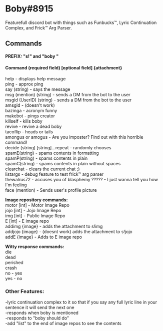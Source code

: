 # Boby#8915
Featurefull discord bot with things such as Funbucks™️, Lyric Continuation Complex, and Frick™️ Arg Parser.
## Commands
#### PREFIX: "s!" and "boby "
#### Command (required field) [optional field] {attachment}


help - displays help message  
ping - approx ping  
say (string) - says the message  
msg (mention) (string) - sends a DM from the bot to the user  
msgid (UserID) (string) - sends a DM from the bot to the user  
amsgid - (doesn't work)  
bazinga - acronym funny  
makebot - pings creator  
killself - kills boby  
revive - revive a dead boby  
tacoflip - heads or tails  
amongus or amogus - Are you imposter? Find out with this horrible command!  
decide (string) [string]...repeat - randomly chooses  
spamE(string) - spams contents in formatting  
spamP(string) - spams contents in plain  
spamC(string) - spams contents in plain without spaces  
clearchat - clears the current chat ;)  
listargs - debug feature to test frick:tm: arg parser  
thewalrus72 - accuses you of blasphemy
????? - I just wanna tell you how I'm feeling  
face (mention) - Sends user's profile picture  

**Image repository commands:**  
motor [int] - Motor Image Repo  
jojo [int] - Jojo Image Repo  
img [int] - Public Image Repo  
E [int] - E image repo  
addimg {image} - adds the attachment to s!img  
addjojo {image} - (doesnt work) adds the attachment to s!jojo  
addE {image} - Adds to E image repo  

**Witty response commands:**  
die  
dead  
perished  
crash  
no - yes  
yes - no  

### Other Features:  
-lyric continuation complex to it so that if you say any full lyric line in your sentence it will send the next one  
-responds when boby is mentioned  
-responds to "boby should do"  
-add "list" to the end of image repos to see the contents  
